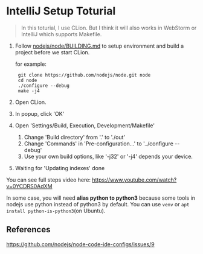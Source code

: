# IntelliJ Setup Toturial

> In this toturial, I use CLion. But I think it will also works in WebStorm or IntelliJ which supports Makefile.

1. Follow [nodejs/node/BUILDING.md](https://github.com/nodejs/node/blob/main/BUILDING.md) to setup environment and build a project before we start CLion.

    for example:

   ```shell
    git clone https://github.com/nodejs/node.git node
    cd node
    ./configure --debug
    make -j4
   ```

2. Open CLion.
3. In popup, click 'OK'
4. Open 'Settings/Build, Execution, Development/Makefile'
   1. Change 'Build directory' from '.' to './out'
   2. Change 'Commands' in 'Pre-configuration...' to '../configure --debug'
   3. Use your own build options, like '-j32' or '-j4' depends your device.
5. Waiting for 'Updating indexes' done

You can see full steps video here:
<https://www.youtube.com/watch?v=0YCDRS0AdXM>

In some case, you will need **alias python to python3** because some tools in nodejs use python instead of python3 by default. You can use `venv` or `apt install python-is-python3`(on Ubuntu).

## References

<https://github.com/nodejs/node-code-ide-configs/issues/9>
